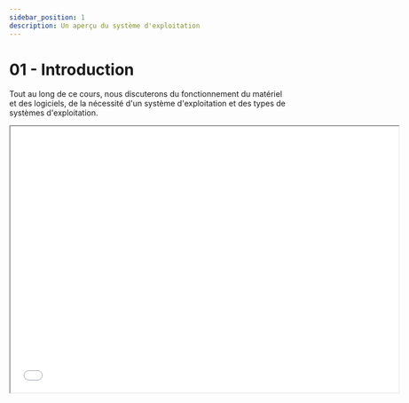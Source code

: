 ```yaml
---
sidebar_position: 1
description: Un aperçu du système d'exploitation
---
```


# 01 - Introduction

Tout au long de ce cours, nous discuterons du fonctionnement du matériel et des logiciels, de la nécessité d'un système d'exploitation et des types de systèmes d'exploitation.

<iframe src="/cours/sde2_1.pdf" loading="lazy" width="700" height="480">
    Impossible d'afficher le fichier pdf
</iframe>
